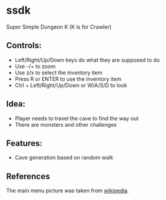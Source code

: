 # ssdk
Super Simple Dungeon K (K is for Crawler)

## Controls:
* Left/Right/Up/Down keys do what they are supposed to do
* Use -/= to zoom
* Use z/x to select the inventory item
* Press R or ENTER to use the inventory item
* Ctrl + Left/Right/Up/Down or W/A/S/D to look

## Idea:
* Player needs to travel the cave to find the way out
* There are monsters and other challenges

## Features:
* Cave generation based on random walk

## References
The main menu picture was taken from 
[wikipedia](https://commons.wikimedia.org/wiki/File:Fak%C4%B1ll%C4%B1_Ma%C4%9Faras%C4%B1,_Ak%C3%A7akoca.jpg).